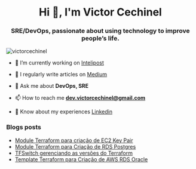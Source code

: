 <h1 align="center">Hi 👋, I'm Victor Cechinel</h1>
<h3 align="center">SRE/DevOps, passionate about using technology to improve people’s life.</h3>

<p align="left"> <img src="https://komarev.com/ghpvc/?username=victorcechinel&label=Profile%20views&color=0e75b6&style=flat" alt="victorcechinel" /> </p>

- 🔭 I’m currently working on [Intelipost]([https://lend.tech/](https://www.intelipost.com.br/))

- 📝 I regularly write articles on [Medium](https://medium.com/search?q=devops)

- 💬 Ask me about **DevOps, SRE**

- 📫 How to reach me **dev.victorcechinel@gmail.com**

- 📄 Know about my experiences [Linkedin](https://www.linkedin.com/in/victorcechinelr/)

### Blogs posts
<!-- BLOG-POST-LIST:START -->
- [Module Terraform para criação de EC2 Key Pair](https://victorcechinel.medium.com/module-terraform-para-criacao-de-ec2-key-pair-908f6aa8e6f6?source=rss-81522d145827------2)
- [Module Terraform para Criação de RDS Postgres](https://victorcechinel.medium.com/module-terraform-para-criacao-de-rds-postgres-1c98d7a2b469?source=rss-81522d145827------2)
- [TFSwitch gerenciando as versões do Terraform](https://victorcechinel.medium.com/tfswitch-gerenciando-as-versoes-do-terraform-b5807f2b9a00?source=rss-81522d145827------2)
- [Template Terraform para Criação de AWS RDS Oracle](https://victorcechinel.medium.com/template-terraform-para-cria%C3%A7%C3%A3o-de-aws-rds-oracle-8990e4e475c0?source=rss-81522d145827------2)
<!-- BLOG-POST-LIST:END -->
